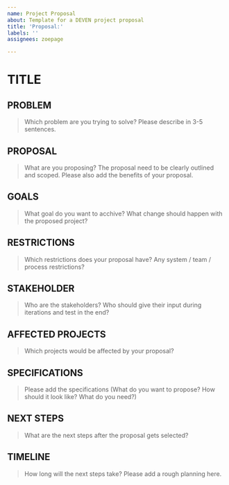 ```yaml
---
name: Project Proposal
about: Template for a DEVEN project proposal
title: 'Proposal:'
labels: ''
assignees: zoepage

---
```


# TITLE

## PROBLEM
> Which problem are you trying to solve? Please describe in 3-5 sentences.

## PROPOSAL
> What are you proposing? The proposal need to be clearly outlined and scoped. Please also add the benefits of your proposal.

## GOALS
> What goal do you want to acchive? What change should happen with the proposed project?

## RESTRICTIONS
> Which restrictions does your proposal have? Any system  / team / process restrictions?

## STAKEHOLDER
> Who are the stakeholders? Who should give their input during iterations and test in the end?

## AFFECTED PROJECTS
> Which projects would be affected by your proposal?

## SPECIFICATIONS
> Please add the specifications (What do you want to propose? How should it look like? What do you need?)

## NEXT STEPS
> What are the next steps after the proposal gets selected?

## TIMELINE
> How long will the next steps take? Please add a rough planning here.

